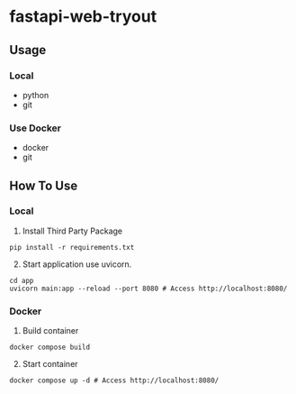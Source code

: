 # fastapi-web-tryout

## Usage
### Local
- python
- git

### Use Docker
- docker
- git


## How To Use
### Local
1. Install Third Party Package
```
pip install -r requirements.txt
```
2. Start application use uvicorn.
```
cd app
uvicorn main:app --reload --port 8080 # Access http://localhost:8080/
```

### Docker
1. Build container
```
docker compose build
```
2. Start container
```
docker compose up -d # Access http://localhost:8080/
```